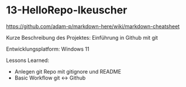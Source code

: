 # 13-HelloRepo-lkeuscher

https://github.com/adam-p/markdown-here/wiki/markdown-cheatsheet

Kurze Beschreibung des Projektes: Einführung in Github mit git

Entwicklungsplatform: Windows 11

Lessons Learned:
+ Anlegen git Repo mit gitignore und README
+ Basic Workflow git <-> Github
